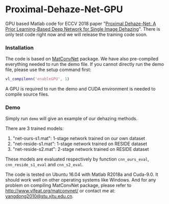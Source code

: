 # Proximal-Dehaze-Net-GPU

GPU based Matlab code for ECCV 2018 paper "[Proximal Dehaze-Net: A Prior Learning-Based Deep Network for Single Image Dehazing](http://openaccess.thecvf.com/content_ECCV_2018/papers/Dong_Yang_Proximal_Dehaze-Net_A_ECCV_2018_paper.pdf)". There is only test code right now and we will release the training code soon.

### Installation

The code is based on [MatConvNet](http://www.vlfeat.org/matconvnet/) package.  We have also pre-compiled everything needed to run the demo file. If you cannot directly run the demo file, please use the setup command first:

```matlab
vl_compilenn('enableGPU', 1)
```

A GPU is required to run the demo and CUDA environment is needed to compile source files.

### Demo

Simply run `demo` will give an example of our dehazing methods. 

There are 3 trained models:

1. "net-ours-s1.mat": 1-stage network trained on our own dataset
2. "net-reside-s1.mat": 1-stage network trained on RESIDE dataset
3. "net-reside-s2.mat": 2-stage network trained on RESIDE dataset

These models are evaluated respectively by function `cnn_ours_eval`, `cnn_reside_s1_eval` and `cnn_s2_eval`.

The code is tested on Ubuntu 16.04 with Matlab R2018a and Cuda-9.0. It should work well on other operating systems like Windows. And for any problem on compiling MatConvNet package, please refer to http://www.vlfeat.org/matconvnet/ or contact me at: yangdong2010@stu.xjtu.edu.cn.

